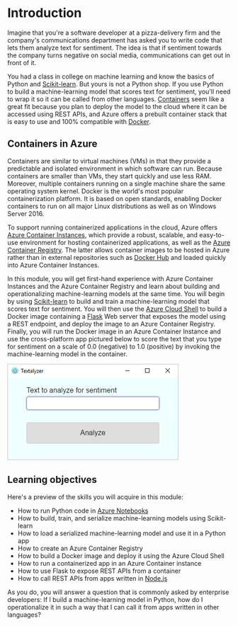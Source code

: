 # Introduction

Imagine that you're a software developer at a pizza-delivery firm and the company's communications department has asked you to write code that lets them analyze text for sentiment. The idea is that if sentiment towards the company turns negative on social media, communications can get out in front of it.

You had a class in college on machine learning and know the basics of Python and [Scikit-learn](https://scikit-learn.org/stable/index.html). But yours is not a Python shop. If you use Python to build a machine-learning model that scores text for sentiment, you'll need to wrap it so it can be called from other languages. [Containers](https://www.docker.com/what-container) seem like a great fit because you plan to deploy the model to the cloud where it can be accessed using REST APIs, and Azure offers a prebuilt container stack that is easy to use and 100% compatible with [Docker](http://www.docker.com). 

## Containers in Azure

Containers are similar to virtual machines (VMs) in that they provide a predictable and isolated environment in which software can run. Because containers are smaller than VMs, they start quickly and use less RAM. Moreover, multiple containers running on a single machine share the same operating system kernel. Docker is the world's most popular containerization platform. It is based on open standards, enabling Docker containers to run on all major Linux distributions as well as on Windows Server 2016.

To support running containerized applications in the cloud, Azure offers [Azure Container Instances](https://azure.microsoft.com/services/container-instances/), which provide a robust, scalable, and easy-to-use environment for hosting containerized applications, as well as the [Azure Container Registry](https://azure.microsoft.com/services/container-registry/). The latter allows container images to be hosted in Azure rather than in external repositories such as [Docker Hub](https://hub.docker.com/) and loaded quickly into Azure Container Instances.

In this module, you will get first-hand experience with Azure Container Instances and the Azure Container Registry and learn about building and operationalizing machine-learning models at the same time. You will begin by using [Scikit-learn](https://scikit-learn.org/stable/index.html) to build and train a machine-learning model that scores text for sentiment. You will then use the [Azure Cloud Shell](https://azure.microsoft.com/features/cloud-shell/) to build a Docker image containing a [Flask](http://flask.pocoo.org/) Web server that exposes the model using a REST endpoint, and deploy the image to an Azure Container Registry. Finally, you will run the Docker image in an Azure Container Instance and use the cross-platform app pictured below to score the text that you type for sentiment on a scale of 0.0 (negative) to 1.0 (positive) by invoking the machine-learning model in the container.

![Analyzing text for sentiment](media/textalyzer.png)

## Learning objectives

Here's a preview of the skills you will acquire in this module:

- How to run Python code in [Azure Notebooks](https://notebooks.azure.com)
- How to build, train, and serialize machine-learning models using Scikit-learn
- How to load a serialized machine-learning model and use it in a Python app
- How to create an Azure Container Registry
- How to build a Docker image and deploy it using the Azure Cloud Shell
- How to run a containerized app in an Azure Container instance
- How to use Flask to expose REST APIs from a container
- How to call REST APIs from apps written in [Node.js](https://nodejs.org/)

As you do, you will answer a question that is commonly asked by enterprise developers: If I build a machine-learning model in Python, how do I operationalize it in such a way that I can call it from apps written in other languages?
